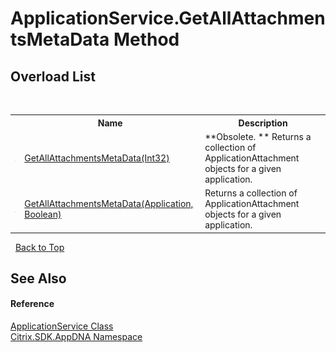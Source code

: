 # ApplicationService.GetAllAttachmentsMetaData Method 
 


## Overload List
&nbsp;<table><tr><th></th><th>Name</th><th>Description</th></tr><tr><td>![Public method](media/pubmethod.gif "Public method")</td><td><a href="M_Citrix_SDK_AppDNA_ApplicationService_GetAllAttachmentsMetaData_1">GetAllAttachmentsMetaData(Int32)</a></td><td> **Obsolete. **
Returns a collection of ApplicationAttachment objects for a given application.</td></tr><tr><td>![Public method](media/pubmethod.gif "Public method")</td><td><a href="M_Citrix_SDK_AppDNA_ApplicationService_GetAllAttachmentsMetaData">GetAllAttachmentsMetaData(Application, Boolean)</a></td><td>
Returns a collection of ApplicationAttachment objects for a given application.</td></tr></table>&nbsp;
<a href="#applicationservice.getallattachmentsmetadata-method">Back to Top</a>

## See Also


#### Reference
<a href="T_Citrix_SDK_AppDNA_ApplicationService">ApplicationService Class</a><br /><a href="N_Citrix_SDK_AppDNA">Citrix.SDK.AppDNA Namespace</a><br />